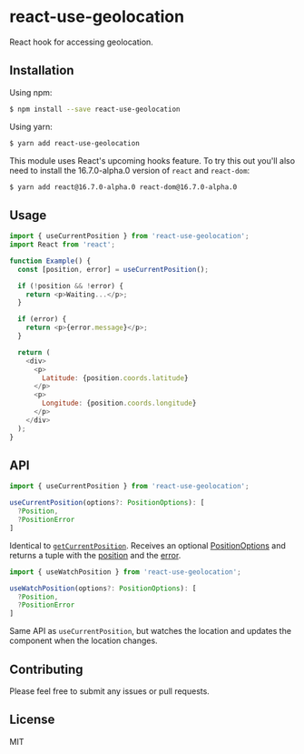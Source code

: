 # react-use-geolocation

React hook for accessing geolocation.

## Installation

Using npm:

```sh
$ npm install --save react-use-geolocation
```

Using yarn:

```sh
$ yarn add react-use-geolocation
```

This module uses React's upcoming hooks feature.
To try this out you'll also need to install the 16.7.0-alpha.0 version
of `react` and `react-dom`:

```sh
$ yarn add react@16.7.0-alpha.0 react-dom@16.7.0-alpha.0
```

## Usage

```js
import { useCurrentPosition } from 'react-use-geolocation';
import React from 'react';

function Example() {
  const [position, error] = useCurrentPosition();

  if (!position && !error) {
    return <p>Waiting...</p>;
  }

  if (error) {
    return <p>{error.message}</p>;
  }

  return (
    <div>
      <p>
        Latitude: {position.coords.latitude}
      </p>
      <p>
        Longitude: {position.coords.longitude}
      </p>
    </div>
  );
}
```

## API

```js
import { useCurrentPosition } from 'react-use-geolocation';

useCurrentPosition(options?: PositionOptions): [
  ?Position,
  ?PositionError
]
```

Identical to [`getCurrentPosition`](https://developer.mozilla.org/en-US/docs/Web/API/Geolocation/getCurrentPosition).
Receives an optional [PositionOptions](https://developer.mozilla.org/en-US/docs/Web/API/PositionOptions)
and returns a tuple with the [position](https://developer.mozilla.org/en-US/docs/Web/API/Position)
and the [error](https://developer.mozilla.org/en-US/docs/Web/API/PositionError).

```js
import { useWatchPosition } from 'react-use-geolocation';

useWatchPosition(options?: PositionOptions): [
  ?Position,
  ?PositionError
]
```

Same API as `useCurrentPosition`, but watches the location and
updates the component when the location changes.

## Contributing

Please feel free to submit any issues or pull requests.

## License

MIT
